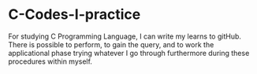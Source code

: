 # C-Codes-I-practice
For studying C Programming Language, I can write my learns to gitHub.
There is possible to perform, to gain the query, and to work the applicational phase trying whatever I go through furthermore during these procedures within myself.
